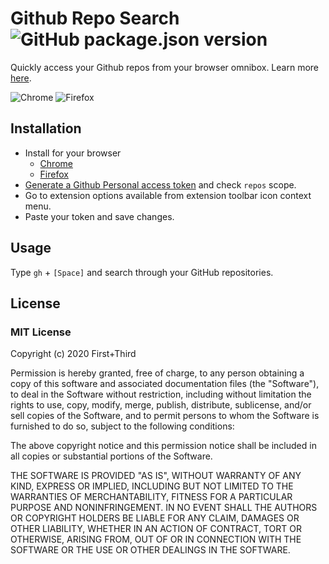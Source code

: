 # Github Repo Search ![GitHub package.json version](https://img.shields.io/github/package-json/v/firstandthird/github-repo-search)

Quickly access your Github repos from your browser omnibox. Learn more [here](https://firstandthird.com/opensource/github-repo-search).

![Chrome](https://developer.chrome.com/webstore/images/ChromeWebStore_BadgeWBorder_v2_206x58.png) ![Firefox](https://ffp4g1ylyit3jdyti1hqcvtb-wpengine.netdna-ssl.com/addons/files/2015/11/get-the-addon.png)

## Installation

- Install for your browser
    - [Chrome](https://chrome.google.com/webstore/detail/golckflcfoedoekcaflnnnilelogogpm)
    - [Firefox](https://addons.mozilla.org/en-US/firefox/addon/github-repo-search/)
- [Generate a Github Personal access token](https://github.com/settings/tokens/new?description=Github%20Repo%20Search&scopes=repo) and check `repos` scope.
- Go to extension options available from extension toolbar icon context menu.
- Paste your token and save changes.

## Usage

Type `gh` + `[Space]` and search through your GitHub repositories.

## License

### MIT License

Copyright (c) 2020 First+Third

Permission is hereby granted, free of charge, to any person obtaining a copy
of this software and associated documentation files (the "Software"), to deal
in the Software without restriction, including without limitation the rights
to use, copy, modify, merge, publish, distribute, sublicense, and/or sell
copies of the Software, and to permit persons to whom the Software is
furnished to do so, subject to the following conditions:

The above copyright notice and this permission notice shall be included in all
copies or substantial portions of the Software.

THE SOFTWARE IS PROVIDED "AS IS", WITHOUT WARRANTY OF ANY KIND, EXPRESS OR
IMPLIED, INCLUDING BUT NOT LIMITED TO THE WARRANTIES OF MERCHANTABILITY,
FITNESS FOR A PARTICULAR PURPOSE AND NONINFRINGEMENT. IN NO EVENT SHALL THE
AUTHORS OR COPYRIGHT HOLDERS BE LIABLE FOR ANY CLAIM, DAMAGES OR OTHER
LIABILITY, WHETHER IN AN ACTION OF CONTRACT, TORT OR OTHERWISE, ARISING FROM,
OUT OF OR IN CONNECTION WITH THE SOFTWARE OR THE USE OR OTHER DEALINGS IN THE
SOFTWARE.
